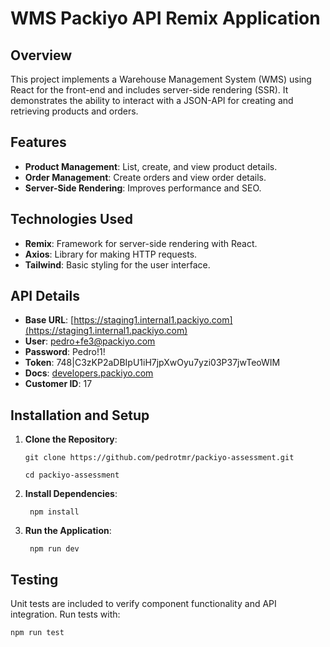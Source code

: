# WMS Packiyo API Remix Application

## Overview

This project implements a Warehouse Management System (WMS) using React for the front-end and includes server-side rendering (SSR). It demonstrates the ability to interact with a JSON-API for creating and retrieving products and orders.

## Features

- **Product Management**: List, create, and view product details.
- **Order Management**: Create orders and view order details.
- **Server-Side Rendering**: Improves performance and SEO.

## Technologies Used

- **Remix**: Framework for server-side rendering with React.
- **Axios**: Library for making HTTP requests.
- **Tailwind**: Basic styling for the user interface.

## API Details

- **Base URL**: [https://staging1.internal1.packiyo.com](https://staging1.internal1.packiyo.com)
- **User**: pedro+fe3@packiyo.com
- **Password**: Pedro!1!
- **Token**: 748|C3zKP2aDBIpU1iH7jpXwOyu7yzi03P37jwTeoWIM
- **Docs**: [developers.packiyo.com](https://developers.packiyo.com)
- **Customer ID**: 17

## Installation and Setup

1. **Clone the Repository**:
   ```
   git clone https://github.com/pedrotmr/packiyo-assessment.git

   cd packiyo-assessment
   ```

2. **Install Dependencies**:
   ```
    npm install
   ```

3. **Run the Application**:
   ```
    npm run dev
   ```

## Testing

Unit tests are included to verify component functionality and API integration. Run tests with:
 ```
 npm run test
 ```
